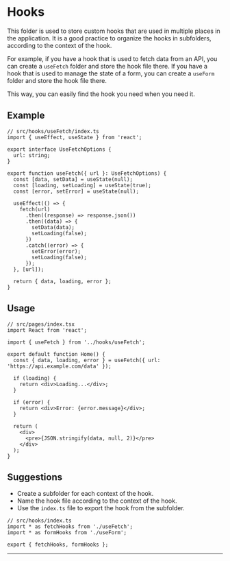 <!-- 
This is a folder that stores custom hooks that are used in multiple places in the application. It is a good practice to organize the hooks in subfolders, according to the context of the hook.
 -->

 # Hooks

This folder is used to store custom hooks that are used in multiple places in the application. It is a good practice to organize the hooks in subfolders, according to the context of the hook.

For example, if you have a hook that is used to fetch data from an API, you can create a `useFetch` folder and store the hook file there. If you have a hook that is used to manage the state of a form, you can create a `useForm` folder and store the hook file there.

This way, you can easily find the hook you need when you need it.

## Example

```tsx
// src/hooks/useFetch/index.ts
import { useEffect, useState } from 'react';

export interface UseFetchOptions {
  url: string;
}

export function useFetch({ url }: UseFetchOptions) {
  const [data, setData] = useState(null);
  const [loading, setLoading] = useState(true);
  const [error, setError] = useState(null);

  useEffect(() => {
    fetch(url)
      .then((response) => response.json())
      .then((data) => {
        setData(data);
        setLoading(false);
      })
      .catch((error) => {
        setError(error);
        setLoading(false);
      });
  }, [url]);

  return { data, loading, error };
}
```

## Usage

```tsx
// src/pages/index.tsx
import React from 'react';

import { useFetch } from '../hooks/useFetch';

export default function Home() {
  const { data, loading, error } = useFetch({ url: 'https://api.example.com/data' });

  if (loading) {
    return <div>Loading...</div>;
  }

  if (error) {
    return <div>Error: {error.message}</div>;
  }

  return (
    <div>
      <pre>{JSON.stringify(data, null, 2)}</pre>
    </div>
  );
}
```

## Suggestions

- Create a subfolder for each context of the hook.
- Name the hook file according to the context of the hook.
- Use the `index.ts` file to export the hook from the subfolder.

```tsx
// src/hooks/index.ts
import * as fetchHooks from './useFetch';
import * as formHooks from './useForm';

export { fetchHooks, formHooks };
```

---